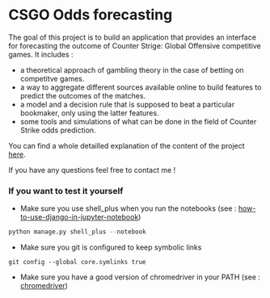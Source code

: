# CSGO Odds forecasting

The goal of this project is to build an application that provides an interface for forecasting the outcome of Counter Strige: Global Offensive competitive games.
It includes :
- a theoretical approach of gambling theory in the case of betting on competitve games.
- a way to aggregate different sources available online to build features to predict the outcomes of the matches.
- a model and a decision rule that is supposed to beat a particular bookmaker, only using the latter features.
- some tools and simulations of what can be done in the field of Counter Strike odds prediction.

You can find a whole detailled explanation of the content of the project [here](report.pdf).

If you have any questions feel free to contact me !

### If you want to test it yourself
 - Make sure you use shell_plus when you run the notebooks (see : [how-to-use-django-in-jupyter-notebook](https://medium.com/ayuth/how-to-use-django-in-jupyter-notebook-561ea2401852))
 ```python 
 python manage.py shell_plus --notebook
 ```
 - Make sure you git is configured to keep symbolic links
 ```
 git config --global core.symlinks true
 ```
 
 - Make sure you have a good version of chromedriver in your PATH (see : [chromedriver](https://chromedriver.chromium.org/))
